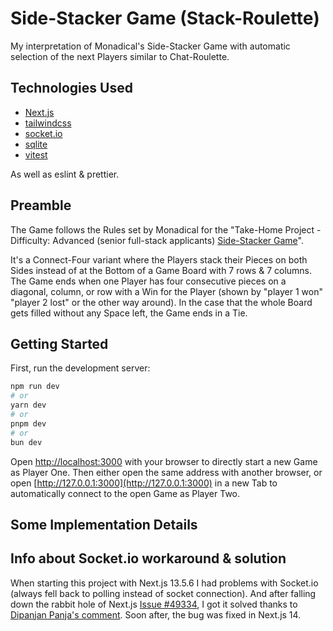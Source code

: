 # Side-Stacker Game (Stack-Roulette)

My interpretation of Monadical's Side-Stacker Game with automatic selection of
the next Players similar to Chat-Roulette.

## Technologies Used

- [Next.js](https://nextjs.org/)
- [tailwindcss](https://tailwindcss.com/)
- [socket.io](https://socket.io/)
- [sqlite](https://www.npmjs.com/package/sqlite)
- [vitest](https://vitest.dev/)

As well as eslint & prettier.

## Preamble

The Game follows the Rules set by Monadical for the "Take-Home Project - Difficulty: Advanced (senior full-stack applicants) 
[Side-Stacker Game](https://docs.monadical.com/s/monadical-study-guide#Difficulty-Advanced-senior-full-stack-applicants)".

It's a Connect-Four variant where the Players stack their Pieces on both Sides
instead of at the Bottom of a Game Board with 7 rows & 7 columns.
The Game ends when one Player has four consecutive pieces on a diagonal, column, or row
with a Win for the Player (shown by "player 1 won" "player 2 lost" or the other way around).
In the case that the whole Board gets filled without any Space left, the Game
ends in a Tie.

## Getting Started

First, run the development server:

```bash
npm run dev
# or
yarn dev
# or
pnpm dev
# or
bun dev
```

Open [http://localhost:3000](http://localhost:3000) with your browser to directly start a new Game
as Player One. Then either open the same address with another browser, or open [http://127.0.0.1:3000](http://127.0.0.1:3000)
in a new Tab to automatically connect to the open Game as Player Two.

## Some Implementation Details



## Info about Socket.io workaround & solution

When starting this project with Next.js 13.5.6 I had problems with Socket.io
(always fell back to polling instead of socket connection).
And after falling down the rabbit hole of Next.js [Issue #49334](https://github.com/vercel/next.js/issues/49334), I got it
solved thanks to [Dipanjan Panja's comment](https://github.com/vercel/next.js/issues/49334#issuecomment-1731391847).
Soon after, the bug was fixed in Next.js 14.
